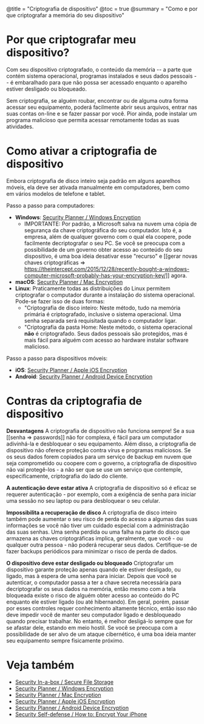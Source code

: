 @title = "Criptografia de dispositivo"
@toc = true
@summary = "Como e por que criptografar a memória do seu dispositivo"

# Por que criptografar meu dispositivo?

Com seu dispositivo criptografado, o conteúdo da memória -- a parte que contém sistema operacional, programas instalados e seus dados pessoais -- é embaralhado para que não possa ser acessado enquanto o aparelho estiver desligado ou bloqueado.

Sem criptografia, se alguém roubar, encontrar ou de alguma outra forma acessar seu equipamento, poderá facilmente abrir seus arquivos, entrar nas suas contas on-line e se fazer passar por você. Pior ainda, pode instalar um programa malicioso que permita acessar remotamente todas as suas atividades.

# Como ativar a criptografia de dispositivo

Embora criptografia de disco inteiro seja padrão em alguns aparelhos móveis, ela deve ser ativada manualmente em computadores, bem como em vários modelos de telefone e tablet.

Passo a passo para computadores:

* **Windows**: [Security Planner / Windows Encryption](https://securityplanner.org/#/tool/windows-encryption)
  * IMPORTANTE: Por padrão, a Microsoft salva na nuvem uma cópia de segurança da chave criptográfica do seu computador. Isto é, a empresa, além de qualquer governo com o qual ela coopere, pode facilmente decriptografar o seu PC. Se você se preocupa com a possibilidade de um governo obter acesso ao conteúdo do seu dispositivo, é uma boa ideia desativar esse "recurso" e [[gerar novas chaves criptográficas => https://theintercept.com/2015/12/28/recently-bought-a-windows-computer-microsoft-probably-has-your-encryption-key/]] agora.
* **macOS**: [Security Planner / Mac Encryption](https://securityplanner.org/#/tool/mac-encryption)
* **Linux**: Praticamente todas as distribuições do Linux permitem criptografar o computador durante a instalação do sistema operacional. Pode-se fazer isso de duas formas:
  * "Criptografia de disco inteiro: Neste método, tudo na memória primária é criptografado, inclusive o sistema operacional. Uma senha separada será requisitada quando o computador ligar.
  * "Criptografia da pasta Home: Neste método, o sistema operacional **não** é criptografado. Seus dados pessoais são protegidos, mas é mais fácil para alguém com acesso ao hardware instalar software malicioso.

Passo a passo para dispositivos móveis:

* **iOS**: [Security Planner / Apple iOS Encryption](https://securityplanner.org/#/tool/apple-ios-encryption)
* **Android**: [Security Planner / Android Device Encryption](https://securityplanner.org/#/tool/android-device-encryption)

# Contras da criptografia de dispositivo

**Desvantagens** A criptografia de dispositivo não funciona sempre! Se a sua [[senha => passwords]] não for complexa, é fácil para um computador adivinhá-la e desbloquear o seu equipamento. Além disso, a criptografia de dispositivo não oferece proteção contra vírus e programas maliciosos. Se os seus dados forem copiados para um serviço de backup em nuvem que seja comprometido ou coopere com o governo, a criptografia de dispositivo não vai protegê-los - a não ser que se use um serviço que contemple, especificamente, criptografia do lado do cliente.

**A autenticação deve estar ativa** A criptografia de dispositivo só é eficaz se requerer autenticação - por exemplo, com a exigência de senha para iniciar uma sessão no seu laptop ou para desbloquear o seu celular.

**Impossibilita a recuperação de disco** A criptografia de disco inteiro também pode aumentar o seu risco de perda do acesso a algumas das suas informações se você não tiver um cuidado especial com a administração das suas senhas. Uma senha perdida ou uma falha na parte do disco que armazena as chaves criptográficas implica, geralmente, que você - ou qualquer outra pessoa - não poderá recuperar seus dados. Certifique-se de fazer backups periódicos para minimizar o risco de perda de dados.

**O dispositivo deve estar desligado ou bloqueado** Criptografar um dispositivo garante proteção apenas quando ele estiver desligado, ou ligado, mas à espera de uma senha para iniciar. Depois que você se autenticar, o computador passa a ter a chave secreta necessária para decriptografar os seus dados na memória, então mesmo com a tela bloqueada existe o risco de alguém obter acesso ao conteúdo do PC enquanto ele estiver ligado (ou até hibernando). Em geral, porém, passar por esses controles requer conhecimento altamente técnico, então isso não deve impedir você de manter seu computador ligado e desbloqueado quando precisar trabalhar. No entanto, é melhor desligá-lo sempre que for se afastar dele, estando em meio hostil. Se você se preocupa com a possibilidade de ser alvo de um ataque cibernético, é uma boa ideia manter seu equipamento sempre fisicamente próximo.

# Veja também

* [Security In-a-box / Secure File Storage](https://securityinabox.org/en/guide/secure-file-storage/)
* [Security Planner / Windows Encryption](https://securityplanner.org/#/tool/windows-encryption)
* [Security Planner / Mac Encryption](https://securityplanner.org/#/tool/mac-encryption)
* [Security Planner / Apple iOS Encryption](https://securityplanner.org/#/tool/apple-ios-encryption)
* [Security Planner / Android Device Encryption](https://securityplanner.org/#/tool/android-device-encryption)
* [Security Self-defense / How to: Encrypt Your iPhone](https://ssd.eff.org/en/module/how-encrypt-your-iphone)
